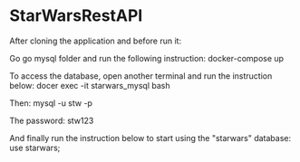 # StarWarsRestAPI

After cloning the application and before run it:

Go go mysql folder and run the following instruction:
docker-compose up

To access the database, open another terminal and run the instruction below:
docer exec -it starwars_mysql bash

Then:
mysql -u stw -p

The password:
stw123

And finally run the instruction below to start using the "starwars" database:
use starwars;